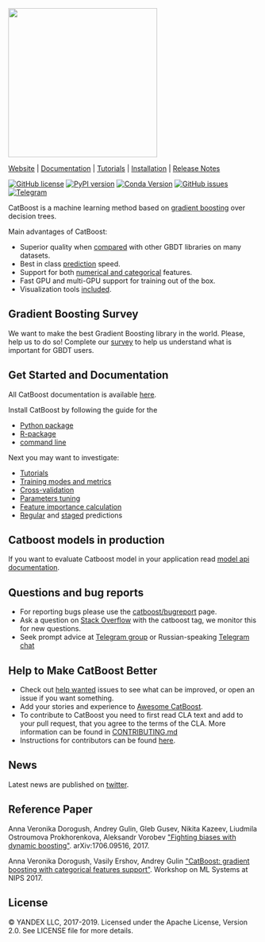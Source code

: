 <img src=http://storage.mds.yandex.net/get-devtools-opensource/250854/catboost-logo.png width=300/>

[Website](https://catboost.ai) |
[Documentation](https://catboost.ai/docs/) |
[Tutorials](https://catboost.ai/docs/concepts/tutorials.html) |
[Installation](https://catboost.ai/docs/concepts/installation.html) |
[Release Notes](https://github.com/catboost/catboost/releases)

[![GitHub license](https://img.shields.io/github/license/catboost/catboost.svg)](https://github.com/catboost/catboost/blob/master/LICENSE)
[![PyPI version](https://badge.fury.io/py/catboost.svg)](https://badge.fury.io/py/catboost)
[![Conda Version](https://img.shields.io/conda/vn/conda-forge/catboost.svg)](https://anaconda.org/conda-forge/catboost)
[![GitHub issues](https://img.shields.io/github/issues/catboost/catboost.svg)](https://github.com/catboost/catboost/issues)
[![Telegram](https://img.shields.io/badge/chat-on%20Telegram-2ba2d9.svg)](https://t.me/catboost_en)

CatBoost is a machine learning method based on [gradient boosting](https://en.wikipedia.org/wiki/Gradient_boosting) over decision trees.

Main advantages of CatBoost:
  - Superior quality when [compared](https://github.com/catboost/benchmarks/blob/master/README.md) with other GBDT libraries on many datasets.
  - Best in class [prediction](https://catboost.ai/docs/concepts/c-plus-plus-api.html) speed.
  - Support for both [numerical and categorical](https://catboost.ai/docs/concepts/algorithm-main-stages.html) features.
  - Fast GPU and multi-GPU support for training out of the box.
  - Visualization tools [included](https://catboost.ai/docs/features/visualization.html).

Gradient Boosting Survey
--------------
We want to make the best Gradient Boosting library in the world. Please, help us to do so! Complete our [survey](https://forms.yandex.ru/surveys/10011699/?lang=en) to help us understand what is important for GBDT users.

Get Started and Documentation
--------------
All CatBoost documentation is available [here](https://catboost.ai/docs/concepts/about.html).

Install CatBoost by following the guide for the
 * [Python package](https://catboost.ai/docs/concepts/python-installation.html)
 * [R-package](https://catboost.ai/docs/concepts/r-installation.html)
 * [command line](https://catboost.ai/docs/concepts/cli-installation.html)

Next you may want to investigate:
* [Tutorials](https://github.com/catboost/tutorials/#readme)
* [Training modes and metrics](https://catboost.ai/docs/concepts/loss-functions.html)
* [Cross-validation](https://catboost.ai/docs/features/cross-validation.html#cross-validation)
* [Parameters tuning](https://catboost.ai/docs/concepts/parameter-tuning.html)
* [Feature importance calculation](https://catboost.ai/docs/features/feature-importances-calculation.html)
* [Regular](https://catboost.ai/docs/features/prediction.html#prediction) and [staged](https://catboost.ai/docs/features/staged-prediction.html#staged-prediction) predictions

Catboost models in production
--------------
If you want to evaluate Catboost model in your application read [model api documentation](https://github.com/catboost/catboost/tree/master/catboost/CatboostModelAPI.md).

Questions and bug reports
--------------
* For reporting bugs please use the [catboost/bugreport](https://github.com/catboost/catboost/issues) page.
* Ask a question on [Stack Overflow](https://stackoverflow.com/questions/tagged/catboost) with the catboost tag, we monitor this for new questions.
* Seek prompt advice at [Telegram group](https://t.me/catboost_en) or Russian-speaking [Telegram chat](https://t.me/catboost_ru)

Help to Make CatBoost Better
----------------------------
* Check out [help wanted](https://github.com/catboost/catboost/labels/help%20wanted) issues to see what can be improved, or open an issue if you want something.
* Add your stories and experience to [Awesome CatBoost](AWESOME.md).
* To contribute to CatBoost you need to first read CLA text and add to your pull request, that you agree to the terms of the CLA. More information can be found
in [CONTRIBUTING.md](https://github.com/catboost/catboost/blob/master/CONTRIBUTING.md)
* Instructions for contributors can be found [here](https://catboost.ai/docs/concepts/development-and-contributions.html).

News
--------------
Latest news are published on [twitter](https://twitter.com/catboostml).

Reference Paper
-------
Anna Veronika Dorogush, Andrey Gulin, Gleb Gusev, Nikita Kazeev, Liudmila Ostroumova Prokhorenkova, Aleksandr Vorobev ["Fighting biases with dynamic boosting"](https://arxiv.org/abs/1706.09516). arXiv:1706.09516, 2017.

Anna Veronika Dorogush, Vasily Ershov, Andrey Gulin ["CatBoost: gradient boosting with categorical features support"](http://learningsys.org/nips17/assets/papers/paper_11.pdf). Workshop on ML Systems
at NIPS 2017.

License
-------
© YANDEX LLC, 2017-2019. Licensed under the Apache License, Version 2.0. See LICENSE file for more details.
